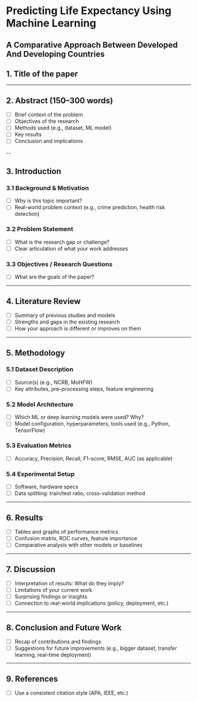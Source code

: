 # Predicting Life Expectancy Using Machine Learning
## A Comparative Approach Between Developed And Developing Countries


## 1.	Title of the paper
---

## 2.	Abstract (150–300 words)
- [ ] Brief context of the problem
- [ ] Objectives of the research
- [ ] Methods used (e.g., dataset, ML model)
- [ ] Key results
- [ ] Conclusion and implications

--

## 3. Introduction
### 3.1 Background & Motivation
- [ ] Why is this topic important?
- [ ] Real-world problem context (e.g., crime prediction, health risk detection)
### 3.2 Problem Statement
- [ ] What is the research gap or challenge?
- [ ] Clear articulation of what your work addresses
### 3.3 Objectives / Research Questions
- [ ] What are the goals of the paper?

---

## 4.	Literature Review
- [ ] Summary of previous studies and models
- [ ] Strengths and gaps in the existing research
- [ ] How your approach is different or improves on them

 ---
 
## 5. Methodology
### 5.1 Dataset Description
- [ ] Source(s) (e.g., NCRB, MoHFW)
- [ ] Key attributes, pre-processing steps, feature engineering
### 5.2 Model Architecture
- [ ] Which ML or deep learning models were used? Why?
- [ ] Model configuration, hyperparameters, tools used (e.g., Python, TensorFlow)
### 5.3 Evaluation Metrics
- [ ] Accuracy, Precision, Recall, F1-score, RMSE, AUC (as applicable)
### 5.4 Experimental Setup
- [ ] Software, hardware specs
- [ ] Data splitting: train/test ratio, cross-validation method

---

## 6. Results
- [ ] Tables and graphs of performance metrics
- [ ] Confusion matrix, ROC curves, feature importance
- [ ] Comparative analysis with other models or baselines

---

## 7. Discussion
- [ ] Interpretation of results: What do they imply?
- [ ] Limitations of your current work
- [ ] Surprising findings or insights
- [ ] Connection to real-world implications (policy, deployment, etc.)

---

## 8. Conclusion and Future Work
- [ ] Recap of contributions and findings
- [ ] Suggestions for future improvements (e.g., bigger dataset, transfer learning, real-time deployment)

---

## 9. References
- [ ] Use a consistent citation style (APA, IEEE, etc.)

